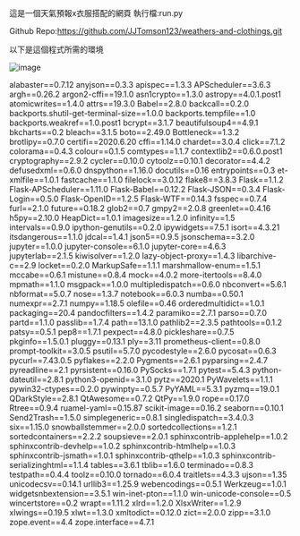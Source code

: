 這是一個天氣預報x衣服搭配的網頁
執行檔:run.py

Github Repo:https://github.com/JJTomson123/weathers-and-clothings.git

以下是這個程式所需的環境

![image](https://github.com/JJTomson123/weathers-and-clothings/profile.png.git)


alabaster==0.7.12
anyjson==0.3.3
apispec==1.3.3
APScheduler==3.6.3
argh==0.26.2
argon2-cffi==19.1.0
asn1crypto==1.3.0
astropy==4.0.1.post1
atomicwrites==1.4.0
attrs==19.3.0
Babel==2.8.0
backcall==0.2.0
backports.shutil-get-terminal-size==1.0.0
backports.tempfile==1.0
backports.weakref==1.0.post1
bcrypt==3.1.7
beautifulsoup4==4.9.1
bkcharts==0.2
bleach==3.1.5
boto==2.49.0
Bottleneck==1.3.2
brotlipy==0.7.0
certifi==2020.6.20
cffi==1.14.0
chardet==3.0.4
click==7.1.2
colorama==0.4.3
colour==0.1.5
comtypes==1.1.7
contextlib2==0.6.0.post1
cryptography==2.9.2
cycler==0.10.0
cytoolz==0.10.1
decorator==4.4.2
defusedxml==0.6.0
dnspython==1.16.0
docutils==0.16
entrypoints==0.3
et-xmlfile==1.0.1
fastcache==1.1.0
filelock==3.0.12
flake8==3.8.3
Flask==1.1.2
Flask-APScheduler==1.11.0
Flask-Babel==0.12.2
Flask-JSON==0.3.4
Flask-Login==0.5.0
Flask-OpenID==1.2.5
Flask-WTF==0.14.3
fsspec==0.7.4
furl==2.1.0
future==0.18.2
glob2==0.7
gmpy2==2.0.8
greenlet==0.4.16
h5py==2.10.0
HeapDict==1.0.1
imagesize==1.2.0
infinity==1.5
intervals==0.9.0
ipython-genutils==0.2.0
ipywidgets==7.5.1
isort==4.3.21
itsdangerous==1.1.0
jdcal==1.4.1
json5==0.9.5
jsonschema==3.2.0
jupyter==1.0.0
jupyter-console==6.1.0
jupyter-core==4.6.3
jupyterlab==2.1.5
kiwisolver==1.2.0
lazy-object-proxy==1.4.3
libarchive-c==2.9
locket==0.2.0
MarkupSafe==1.1.1
marshmallow-enum==1.5.1
mccabe==0.6.1
mistune==0.8.4
mock==4.0.2
more-itertools==8.4.0
mpmath==1.1.0
msgpack==1.0.0
multipledispatch==0.6.0
nbconvert==5.6.1
nbformat==5.0.7
nose==1.3.7
notebook==6.0.3
numba==0.50.1
numexpr==2.7.1
numpy==1.18.5
olefile==0.46
orderedmultidict==1.0.1
packaging==20.4
pandocfilters==1.4.2
paramiko==2.7.1
parso==0.7.0
partd==1.1.0
passlib==1.7.4
path==13.1.0
pathlib2==2.3.5
pathtools==0.1.2
patsy==0.5.1
pep8==1.7.1
pexpect==4.8.0
pickleshare==0.7.5
pkginfo==1.5.0.1
pluggy==0.13.1
ply==3.11
prometheus-client==0.8.0
prompt-toolkit==3.0.5
psutil==5.7.0
pycodestyle==2.6.0
pycosat==0.6.3
pycurl==7.43.0.5
pyflakes==2.2.0
Pygments==2.6.1
pyparsing==2.4.7
pyreadline==2.1
pyrsistent==0.16.0
PySocks==1.7.1
pytest==5.4.3
python-dateutil==2.8.1
python3-openid==3.1.0
pytz==2020.1
PyWavelets==1.1.1
pywin32-ctypes==0.2.0
pywinpty==0.5.7
PyYAML==5.3.1
pyzmq==19.0.1
QDarkStyle==2.8.1
QtAwesome==0.7.2
QtPy==1.9.0
rope==0.17.0
Rtree==0.9.4
ruamel-yaml==0.15.87
scikit-image==0.16.2
seaborn==0.10.1
Send2Trash==1.5.0
simplegeneric==0.8.1
singledispatch==3.4.0.3
six==1.15.0
snowballstemmer==2.0.0
sortedcollections==1.2.1
sortedcontainers==2.2.2
soupsieve==2.0.1
sphinxcontrib-applehelp==1.0.2
sphinxcontrib-devhelp==1.0.2
sphinxcontrib-htmlhelp==1.0.3
sphinxcontrib-jsmath==1.0.1
sphinxcontrib-qthelp==1.0.3
sphinxcontrib-serializinghtml==1.1.4
tables==3.6.1
tblib==1.6.0
terminado==0.8.3
testpath==0.4.4
toolz==0.10.0
tornado==6.0.4
traitlets==4.3.3
ujson==1.35
unicodecsv==0.14.1
urllib3==1.25.9
webencodings==0.5.1
Werkzeug==1.0.1
widgetsnbextension==3.5.1
win-inet-pton==1.1.0
win-unicode-console==0.5
wincertstore==0.2
wrapt==1.11.2
xlrd==1.2.0
XlsxWriter==1.2.9
xlwings==0.19.5
xlwt==1.3.0
xmltodict==0.12.0
zict==2.0.0
zipp==3.1.0
zope.event==4.4
zope.interface==4.7.1
